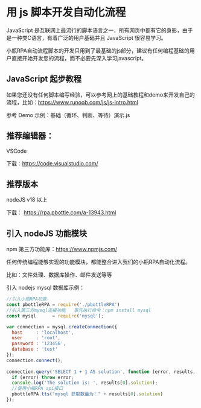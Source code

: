 # 用 js 脚本开发自动化流程 

JavaScript 是互联网上最流行的脚本语言之一，所有网页中都有它的身影，由于是一种类C语言，有着广泛的用户基础并且 JavaScript 很容易学习。

小瓶RPA自动流程脚本的开发只用到了最基础的js部分，建议有任何编程基础的用户直接开始开发您的流程，而不必要先深入学习javascript。


## JavaScript 起步教程

如果您还没有任何脚本编写经验，可以参考网上的基础教程和demo来开发自己的流程，比如：https://www.runoob.com/js/js-intro.html

参考 Demo 示例：基础（循环、判断、等待）演示.js


## 推荐编辑器： 

VSCode 

下载：https://code.visualstudio.com/


## 推荐版本
nodeJS v18 以上

下载： https://rpa.pbottle.com/a-13943.html

## 引入 nodeJS 功能模块


npm 第三方功能库：https://www.npmjs.com/

任何传统编程能够实现的功能模块，都能整合进入我们的小瓶RPA自动化流程。

比如：文件处理、数据库操作、邮件发送等等

引入 nodejs mysql 数据库示例：

```javascript
//引入小瓶RPA功能
const pbottleRPA = require('./pbottleRPA')
//引入第三方mysql连接功能   事先执行命令：npm install mysql
const mysql      = require('mysql');

var connection = mysql.createConnection({
  host     : 'localhost',
  user     : 'root',
  password : '123456',
  database : 'test'
});
connection.connect();
 
connection.query('SELECT 1 + 1 AS solution', function (error, results, fields) {
  if (error) throw error;
  console.log('The solution is: ', results[0].solution);
  //使用小瓶RPA api接口
  pbottleRPA.tts("mysql 获取数量为：" + results[0].solution)
});
```